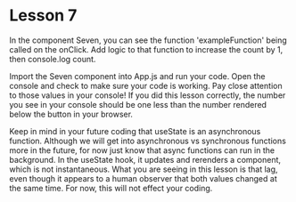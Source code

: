 # Lesson 7
In the component Seven, you can see the function 'exampleFunction' being called on the onClick. Add logic to that function to increase the count by 1, then console.log count.

Import the Seven component into App.js and run your code. Open the console and check to make sure your code is working. Pay close attention to those values in your console! If you did this lesson correctly, the number you see in your console should be one less than the number rendered below the button in your browser.

Keep in mind in your future coding that useState is an asynchronous function. Although we will get into asynchronous vs synchronous functions more in the future, for now just know that async functions can run in the background. In the useState hook, it updates and rerenders a component, which is not instantaneous. What you are seeing in this lesson is that lag, even though it appears to a human observer that both values changed at the same time. For now, this will not effect your coding.
